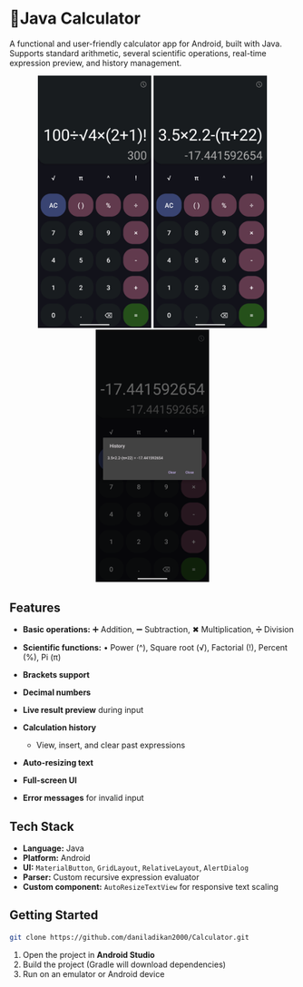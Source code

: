 # 📱Java Calculator 

A functional and user-friendly calculator app for Android, built with Java. Supports standard arithmetic, several scientific operations, real-time expression preview, and history management.

<p align="center">
  <img src="1.png" alt="Screenshot 1" width="200"/>
  <img src="2.png" alt="Screenshot 2" width="200"/>
  <img src="3.png" alt="Screenshot 3" width="200"/>
</p>

## Features

* **Basic operations:**
  ➕ Addition, ➖ Subtraction, ✖ Multiplication, ➗ Division
* **Scientific functions:**
  • Power (^), Square root (√), Factorial (!), Percent (%), Pi (π)
* **Brackets support**
* **Decimal numbers**
* **Live result preview** during input
* **Calculation history**

  * View, insert, and clear past expressions
* **Auto-resizing text**
* **Full-screen UI**
* **Error messages** for invalid input

## Tech Stack

* **Language:** Java
* **Platform:** Android
* **UI:** `MaterialButton`, `GridLayout`, `RelativeLayout`, `AlertDialog`
* **Parser:** Custom recursive expression evaluator
* **Custom component:** `AutoResizeTextView` for responsive text scaling

## Getting Started

```bash
git clone https://github.com/daniladikan2000/Calculator.git
```

1. Open the project in **Android Studio**
2. Build the project (Gradle will download dependencies)
3. Run on an emulator or Android device
